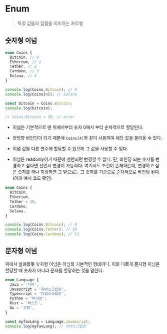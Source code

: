 # Enum

> 특정 값들의 집합을 의미하는 자료형

## 숫자형 이넘

```ts
enum Coins {
  Bitcoin, // 0
  Etherium, // 1
  Tether, // 2
  Cardano, // 3
  Solana, // 4
}

console.log(Coins.Bitcoin); // 0
console.log(Coins[4]); // Solana

const bitcoin = Coins.Bitcoin;
console.log(bitcoin);

// Coins.Bitcoin = 10; // error
```

- 이넘은 기본적으로 맨 위에서부터 숫자 0에서 부터 순차적으로 할당된다.

- 양방향 바인딩이 되기 때문에 `Coins[4]`와 같이 사용하여 해당 값을 불러올 수 있다.

- 이넘 값을 다른 변수에 할당할 수 있으며 그 값을 사용할 수 있다.

- 이넘은 readonly이기 때문에 선언되면 변경할 수 없다. 단, 바인딩 되는 숫자를 변경하고 싶다면 선언시 변경이 가능하다. 여기서도 조건이 존재하는데, 변경하고 싶은 숫자를 하나 지정하면 그 밑으로는 그 숫자를 기준으로 순차적으로 바인딩 된다.(아래 예시 코드 확인)

```ts
enum Coins {
  Bitcoin,
  Etherium,
  Tether = 10,
  Cardano,
  Solana,
}

console.log(Coins.Bitcoin); // 0
console.log(Coins.Tether); // 10
console.log(Coins.Cardano); // 11
```

## 문자형 이넘

위에서 살펴봤듯 숫자형 이넘은 이넘의 기본적인 형태이다. 이와 다르게 문자형 이넘은 할당할 때 숫자가 아니라 문자를 할당하는 것을 말한다.

```ts
enum Language {
  Java = '자바',
  Javascript = '자바스크립트',
  Typescript = '타입스크립트',
  Python = '파이썬',
  Rust = '러스트',
  Go = '고랭',
}

const myfavLang = Language.Javascript;
console.log(myFavLang); // 자바스크립트
```
